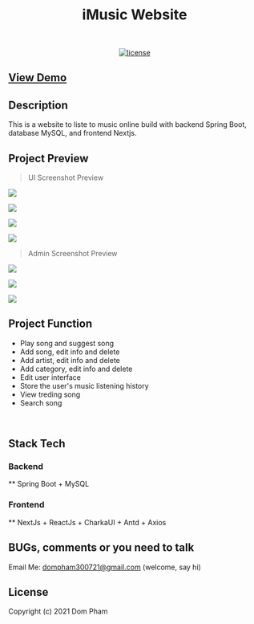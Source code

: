 <h1 align="center">iMusic Website</h1>
<br/>

<p align="center">
  <a href=""><img alt="license" src="https://img.shields.io/github/license/dompham21/Imusicvn-SpringBoot-NextJs" ></a>
</p> 

## [View Demo](http://imusic.vn.s3-website-ap-southeast-1.amazonaws.com)


## Description
This is a website to liste to music online build with backend Spring Boot, database MySQL, and frontend Nextjs.

## Project Preview
> UI Screenshot Preview

![](https://imusicvn.s3.ap-southeast-1.amazonaws.com/Screen+Shot+2021-12-25+at+01.30.46.png)<br/>

![](https://imusicvn.s3.ap-southeast-1.amazonaws.com/Screen+Shot+2021-12-25+at+01.32.04.png)<br/>

![](https://imusicvn.s3.ap-southeast-1.amazonaws.com/Screen+Shot+2021-12-25+at+01.34.19.png)<br/>

![](https://imusicvn.s3.ap-southeast-1.amazonaws.com/Screen+Shot+2021-12-25+at+01.35.18.png)<br/>

> Admin Screenshot Preview

![](https://imusicvn.s3.ap-southeast-1.amazonaws.com/Screen+Shot+2021-12-25+at+01.37.41.png)<br/>

![](https://imusicvn.s3.ap-southeast-1.amazonaws.com/Screen+Shot+2021-12-25+at+01.38.19.png)<br/>

![](https://imusicvn.s3.ap-southeast-1.amazonaws.com/Screen+Shot+2021-12-25+at+01.38.32.png)<br/>


## Project Function
- Play song and suggest song  
- Add song, edit info and delete
- Add artist, edit info and delete
- Add category, edit info and delete
- Edit user interface 
- Store the user's music listening history
- View treding song
- Search song
<br/>

## Stack Tech
### Backend 
** Spring Boot + MySQL
### Frontend
** NextJs + ReactJs + CharkaUI + Antd + Axios

## BUGs, comments or you need to talk  
Email Me: dompham300721@gmail.com (welcome, say hi)

## License

Copyright (c) 2021 Dom Pham



